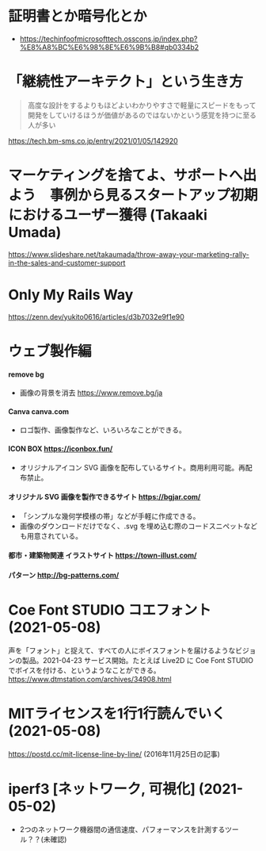 # 証明書とか暗号化とか

* https://techinfoofmicrosofttech.osscons.jp/index.php?%E8%A8%BC%E6%98%8E%E6%9B%B8#qb0334b2

# 「継続性アーキテクト」という生き方

> 高度な設計をするよりもほどよいわかりやすさで軽量にスピードをもって開発をしていけるほうが価値があるのではないかという感覚を持つに至る人が多い

https://tech.bm-sms.co.jp/entry/2021/01/05/142920

# マーケティングを捨てよ、サポートへ出よう　事例から見るスタートアップ初期におけるユーザー獲得 (Takaaki Umada)
https://www.slideshare.net/takaumada/throw-away-your-marketing-rally-in-the-sales-and-customer-support

# Only My Rails Way
https://zenn.dev/yukito0616/articles/d3b7032e9f1e90

# ウェブ製作編

#### remove bg
 * 画像の背景を消去 
   https://www.remove.bg/ja
#### Canva canva.com
 * ロゴ製作、画像製作など、いろいろなことができる。
#### ICON BOX https://iconbox.fun/
 * オリジナルアイコン SVG 画像を配布しているサイト。商用利用可能。再配布禁止。
#### オリジナル SVG 画像を製作できるサイト https://bgjar.com/
 * 「シンプルな幾何学模様の帯」などが手軽に作成できる。
 * 画像のダウンロードだけでなく、.svg を埋め込む際のコードスニペットなども用意されている。
#### 都市・建築物関連 イラストサイト https://town-illust.com/
#### パターン http://bg-patterns.com/

# Coe Font STUDIO コエフォント (2021-05-08)
声を「フォント」と捉えて、すべての人にボイスフォントを届けるようなビジョンの製品。2021-04-23 サービス開始。たとえば Live2D に Coe Font STUDIO でボイスを付ける、というようなことができる。
https://www.dtmstation.com/archives/34908.html

# MITライセンスを1行1行読んでいく (2021-05-08)
https://postd.cc/mit-license-line-by-line/ (2016年11月25日の記事)


# iperf3 [ネットワーク, 可視化] (2021-05-02)
* 2つのネットワーク機器間の通信速度、パフォーマンスを計測するツール？？(未確認)

